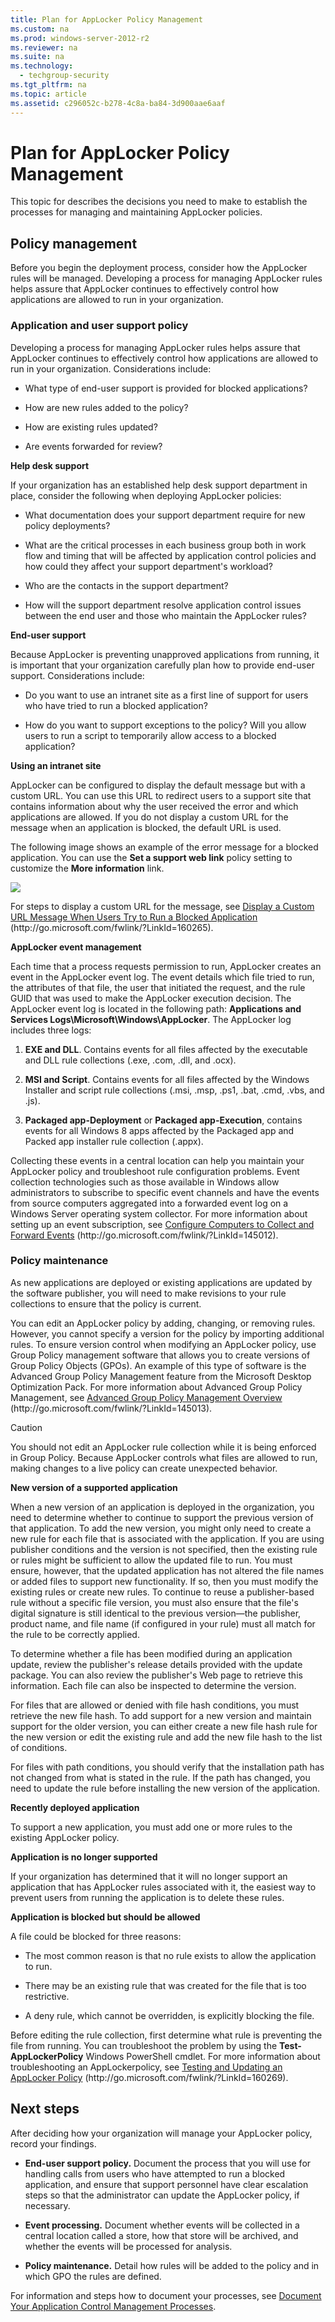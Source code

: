 ```yaml
---
title: Plan for AppLocker Policy Management
ms.custom: na
ms.prod: windows-server-2012-r2
ms.reviewer: na
ms.suite: na
ms.technology: 
  - techgroup-security
ms.tgt_pltfrm: na
ms.topic: article
ms.assetid: c296052c-b278-4c8a-ba84-3d900aae6aaf
---
```

# Plan for AppLocker Policy Management
This topic for describes the decisions you need to make to establish the processes for managing and maintaining AppLocker policies.  
  
## Policy management  
Before you begin the deployment process, consider how the AppLocker rules will be managed. Developing a process for managing AppLocker rules helps assure that AppLocker continues to effectively control how applications are allowed to run in your organization.  
  
### Application and user support policy  
Developing a process for managing AppLocker rules helps assure that AppLocker continues to effectively control how applications are allowed to run in your organization. Considerations include:  
  
-   What type of end\-user support is provided for blocked applications?  
  
-   How are new rules added to the policy?  
  
-   How are existing rules updated?  
  
-   Are events forwarded for review?  
  
**Help desk support**  
  
If your organization has an established help desk support department in place, consider the following when deploying AppLocker policies:  
  
-   What documentation does your support department require for new policy deployments?  
  
-   What are the critical processes in each business group both in work flow and timing that will be affected by application control policies and how could they affect your support department's workload?  
  
-   Who are the contacts in the support department?  
  
-   How will the support department resolve application control issues between the end user and those who maintain the AppLocker rules?  
  
**End\-user support**  
  
Because AppLocker is preventing unapproved applications from running, it is important that your organization carefully plan how to provide end\-user support. Considerations include:  
  
-   Do you want to use an intranet site as a first line of support for users who have tried to run a blocked application?  
  
-   How do you want to support exceptions to the policy? Will you allow users to run a script to temporarily allow access to a blocked application?  
  
**Using an intranet site**  
  
AppLocker can be configured to display the default message but with a custom URL. You can use this URL to redirect users to a support site that contains information about why the user received the error and which applications are allowed. If you do not display a custom URL for the message when an application is blocked, the default URL is used.  
  
The following image shows an example of the error message for a blocked application. You can use the **Set a support web link** policy setting to customize the **More information** link.  
  
![](../Image/BlockedAppMsg.gif)  
  
For steps to display a custom URL for the message, see [Display a Custom URL Message When Users Try to Run a Blocked Application](http://go.microsoft.com/fwlink/?LinkId=160265) \(http:\/\/go.microsoft.com\/fwlink\/?LinkId\=160265\).  
  
**AppLocker event management**  
  
Each time that a process requests permission to run, AppLocker creates an event in the AppLocker event log. The event details which file tried to run, the attributes of that file, the user that initiated the request, and the rule GUID that was used to make the AppLocker execution decision. The AppLocker event log is located in the following path: **Applications and Services Logs\\Microsoft\\Windows\\AppLocker**. The AppLocker log includes three logs:  
  
1.  **EXE and DLL**. Contains events for all files affected by the executable and DLL rule collections \(.exe, .com, .dll, and .ocx\).  
  
2.  **MSI and Script**. Contains events for all files affected by the Windows Installer and script rule collections \(.msi, .msp, .ps1, .bat, .cmd, .vbs, and .js\).  
  
3.  **Packaged app\-Deployment** or **Packaged app\-Execution**, contains events for all Windows 8 apps affected by the Packaged app and Packed app installer rule collection \(.appx\).  
  
Collecting these events in a central location can help you maintain your AppLocker  policy and troubleshoot rule configuration problems. Event collection technologies such as those available in Windows  allow administrators to subscribe to specific event channels and have the events from source computers aggregated into a forwarded event log on a Windows Server operating system collector. For more information about setting up an event subscription, see [Configure Computers to Collect and Forward Events](http://go.microsoft.com/fwlink/?LinkId=145012) \(http:\/\/go.microsoft.com\/fwlink\/?LinkId\=145012\).  
  
### Policy maintenance  
As new applications are deployed or existing applications are updated by the software publisher, you will need to make revisions to your rule collections to ensure that the policy is current.  
  
You can edit an AppLocker policy by adding, changing, or removing rules. However, you cannot specify a version for the policy by importing additional rules. To ensure version control when modifying an AppLocker policy, use Group Policy management software that allows you to create versions of Group Policy Objects \(GPOs\). An example of this type of software is the Advanced Group Policy Management feature from the Microsoft Desktop Optimization Pack. For more information about Advanced Group Policy Management, see [Advanced Group Policy Management Overview](http://go.microsoft.com/fwlink/?LinkId=145013) \(http:\/\/go.microsoft.com\/fwlink\/?LinkId\=145013\).  
  
> [!CAUTION]  
> You should not edit an AppLocker rule collection while it is being enforced in Group Policy. Because AppLocker controls what files are allowed to run, making changes to a live policy can create unexpected behavior.  
  
**New version of a supported application**  
  
When a new version of an application is deployed in the organization, you need to determine whether to continue to support the previous version of that application. To add the new version, you might only need to create a new rule for each file that is associated with the application. If you are using publisher conditions and the version is not specified, then the existing rule or rules might be sufficient to allow the updated file to run. You must ensure, however, that the updated application has not altered the file names or added files to support new functionality. If so, then you must modify the existing rules or create new rules. To continue to reuse a publisher\-based rule without a specific file version, you must also ensure that the file's digital signature is still identical to the previous version—the publisher, product name, and file name \(if configured in your rule\) must all match for the rule to be correctly applied.  
  
To determine whether a file has been modified during an application update, review the publisher's release details provided with the update package. You can also review the publisher's Web page to retrieve this information. Each file can also be inspected to determine the version.  
  
For files that are allowed or denied with file hash conditions, you must retrieve the new file hash. To add support for a new version and maintain support for the older version, you can either create a new file hash rule for the new version or edit the existing rule and add the new file hash to the list of conditions.  
  
For files with path conditions, you should verify that the installation path has not changed from what is stated in the rule. If the path has changed, you need to update the rule before installing the new version of the application.  
  
**Recently deployed application**  
  
To support a new application, you must add one or more rules to the existing AppLocker policy.  
  
**Application is no longer supported**  
  
If your organization has determined that it will no longer support an application that has AppLocker rules associated with it, the easiest way to prevent users from running the application is to delete these rules.  
  
**Application is blocked but should be allowed**  
  
A file could be blocked for three reasons:  
  
-   The most common reason is that no rule exists to allow the application to run.  
  
-   There may be an existing rule that was created for the file that is too restrictive.  
  
-   A deny rule, which cannot be overridden, is explicitly blocking the file.  
  
Before editing the rule collection, first determine what rule is preventing the file from running. You can troubleshoot the problem by using the **Test\-AppLockerPolicy** Windows PowerShell cmdlet. For more information about troubleshooting an AppLockerpolicy, see [Testing and Updating an AppLocker Policy](http://go.microsoft.com/fwlink/?LinkId=160269) \(http:\/\/go.microsoft.com\/fwlink\/?LinkId\=160269\).  
  
## Next steps  
After deciding how your organization will manage your AppLocker policy, record your findings.  
  
-   **End\-user support policy.** Document the process that you will use for handling calls from users who have attempted to run a blocked application, and ensure that support personnel have clear escalation steps so that the administrator can update the AppLocker policy, if necessary.  
  
-   **Event processing.** Document whether events will be collected in a central location called a store, how that store will be archived, and whether the events will be processed for analysis.  
  
-   **Policy maintenance.** Detail how rules will be added to the policy and in which GPO the rules are defined.  
  
For information and steps how to document your processes, see [Document Your Application Control Management Processes](../Topic/Document-Your-Application-Control-Management-Processes.md).  
  
